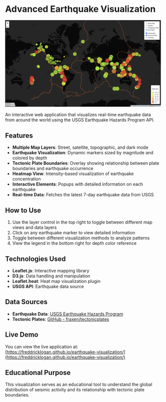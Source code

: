 # Advanced Earthquake Visualization

![Earthquake Visualization](https://raw.githubusercontent.com/freddricklogan/earthquake-visualization/main/screenshot.png)

An interactive web application that visualizes real-time earthquake data from around the world using the USGS Earthquake Hazards Program API.

## Features

- **Multiple Map Layers**: Street, satellite, topographic, and dark mode
- **Earthquake Visualization**: Dynamic markers sized by magnitude and colored by depth
- **Tectonic Plate Boundaries**: Overlay showing relationship between plate boundaries and earthquake occurrence
- **Heatmap View**: Intensity-based visualization of earthquake concentration
- **Interactive Elements**: Popups with detailed information on each earthquake
- **Real-time Data**: Fetches the latest 7-day earthquake data from USGS

## How to Use

1. Use the layer control in the top right to toggle between different map views and data layers
2. Click on any earthquake marker to view detailed information
3. Toggle between different visualization methods to analyze patterns
4. View the legend in the bottom right for depth color reference

## Technologies Used

- **Leaflet.js**: Interactive mapping library
- **D3.js**: Data handling and manipulation
- **Leaflet.heat**: Heat map visualization plugin
- **USGS API**: Earthquake data source

## Data Sources

- **Earthquake Data**: [USGS Earthquake Hazards Program](https://earthquake.usgs.gov/earthquakes/feed/v1.0/geojson.php)
- **Tectonic Plates**: [GitHub - fraxen/tectonicplates](https://github.com/fraxen/tectonicplates)

## Live Demo

You can view the live application at: [https://freddricklogan.github.io/earthquake-visualization/](https://freddricklogan.github.io/earthquake-visualization/)

## Educational Purpose

This visualization serves as an educational tool to understand the global distribution of seismic activity and its relationship with tectonic plate boundaries.
